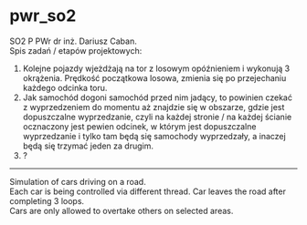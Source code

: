 # pwr_so2
SO2 P PWr dr inż. Dariusz Caban.  
Spis zadań / etapów projektowych:
1. Kolejne pojazdy wjeżdżają na tor z losowym opóźnieniem i wykonują 3 okrążenia. 
Prędkość początkowa losowa, zmienia się po przejechaniu każdego odcinka toru.
2. Jak samochód dogoni samochód przed nim jadący, to powinien czekać z wyprzedzeniem
do momentu aż znajdzie się w obszarze, gdzie jest dopuszczalne wyprzedzanie,
czyli na każdej stronie / na każdej ścianie ocznaczony jest pewien odcinek, w którym jest dopuszczalne
wyprzedzanie i tylko tam będą się samochody wyprzedzały, a inaczej będą się trzymać jeden za drugim.
3. ?
***
Simulation of cars driving on a road.  
Each car is being controlled via different thread. Car leaves the road after completing 3 loops.  
Cars are only allowed to overtake others on selected areas.

